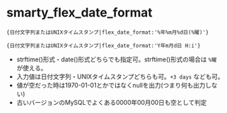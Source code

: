 # smarty_flex_date_format

```
{日付文字列またはUNIXタイムスタンプ|flex_date_format:'%年%m月%d日(%曜)'}
```

```
{日付文字列またはUNIXタイムスタンプ|flex_date_format:'Y年m月d日 H:i'}
```

- strftime()形式・date()形式どちらでも指定可。strftime()形式の場合は `%曜` が使える。
- 入力値は日付文字列・UNIXタイムスタンプどちらも可。`+3 days` なども可。
- 値が空だった時は1970-01-01とかではなくnullを出力(つまり何も出力しない)
- 古いバージョンのMySQLでよくある0000年00月00日も空として判定
